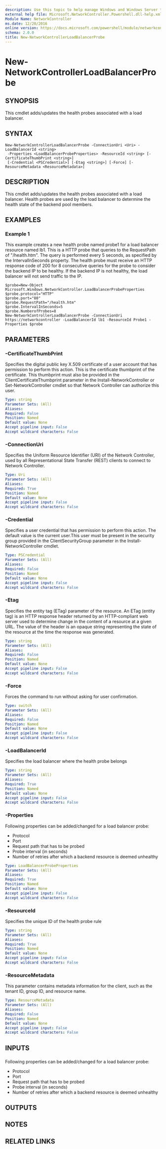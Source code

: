 ```yaml
---
description: Use this topic to help manage Windows and Windows Server technologies with Windows PowerShell.
external help file: Microsoft.NetworkController.Powershell.dll-help.xml
Module Name: NetworkController
ms.date: 12/20/2016
online version: https://docs.microsoft.com/powershell/module/networkcontroller/new-networkcontrollerloadbalancerprobe?view=windowsserver2022-ps&wt.mc_id=ps-gethelp
schema: 2.0.0
title: New-NetworkControllerLoadBalancerProbe
---
```


# New-NetworkControllerLoadBalancerProbe

## SYNOPSIS

This cmdlet adds/updates the health probes associated with a load balancer.

## SYNTAX

```
New-NetworkControllerLoadBalancerProbe -ConnectionUri <Uri> -LoadBalancerId <string>
 -Properties <LoadBalancerProbeProperties> -ResourceId <string> [-CertificateThumbPrint <string>]
 [-Credential <PSCredential>] [-Etag <string>] [-Force] [-ResourceMetadata <ResourceMetadata>]
```

## DESCRIPTION
This cmdlet adds/updates the health probes associated with a load balancer.
Health probes are used by the load balancer to determine the health state of the backend pool members.

## EXAMPLES

### Example 1

This example creates a new health probe named probe1 for a load balancer resource named lb1.
This is a HTTP probe that queries to the RequestPath of "/health.htm".
The query is performed every 5 seconds, as specified by the IntervalInSeconds property.
The health probe must receive an HTTP response code of 200 for 8 consecutive queries for the probe to consider the backend IP to be healthy.
If the backend IP is not healthy, the load balancer will not send traffic to the IP.


```
$probe=New-Object Microsoft.Windows.NetworkController.LoadBalancerProbeProperties
$probe.protocol="HTTP"
$probe.port="80"
$probe.RequestPath="/health.htm"
$probe.IntervalInSeconds=5
$probe.NumberofProbes=8
New-NetworkControllerLoadBalancerProbe -ConnectionUri https://networkcontroller -LoadBalancerId lb1 -ResourceId Probe1 -Properties $probe
```

## PARAMETERS

### -CertificateThumbPrint
Specifies the digital public key X.509 certificate of a user account that has permission to perform this action.
This is the certificate thumbprint of the certificate.
This thumbprint must also be provided in the ClientCertificateThumbprint parameter in the Install-NetworkController or Set-NetworkController cmdlet so that Network Controller can authorize this user.

```yaml
Type: string
Parameter Sets: (All)
Aliases: 
Required: False
Position: Named
Default value: None
Accept pipeline input: False
Accept wildcard characters: False
```

### -ConnectionUri
Specifies the Uniform Resource Identifier (URI) of the Network Controller, used by all Representational State Transfer (REST) clients to connect to Network Controller.

```yaml
Type: Uri
Parameter Sets: (All)
Aliases: 
Required: True
Position: Named
Default value: None
Accept pipeline input: False
Accept wildcard characters: False
```

### -Credential
Specifies a user credential that has permission to perform this action.
The default value is the current user.This user must be present in the security group provided in the ClientSecurityGroup parameter in the Install-NetworkController cmdlet.

```yaml
Type: PSCredential
Parameter Sets: (All)
Aliases: 
Required: False
Position: Named
Default value: None
Accept pipeline input: False
Accept wildcard characters: False
```

### -Etag
Specifies the entity tag (ETag) parameter of the resource.
An ETag (entity tag) is an HTTP response header returned by an HTTP-compliant web server used to determine change in the content of a resource at a given URL.
The value of the header is an opaque string representing the state of the resource at the time the response was generated.

```yaml
Type: string
Parameter Sets: (All)
Aliases: 
Required: False
Position: Named
Default value: None
Accept pipeline input: False
Accept wildcard characters: False
```

### -Force
Forces the command to run without asking for user confirmation.

```yaml
Type: switch
Parameter Sets: (All)
Aliases: 
Required: False
Position: Named
Default value: None
Accept pipeline input: False
Accept wildcard characters: False
```

### -LoadBalancerId
Specifies the load balancer where the health probe belongs

```yaml
Type: string
Parameter Sets: (All)
Aliases: 
Required: True
Position: Named
Default value: None
Accept pipeline input: False
Accept wildcard characters: False
```

### -Properties
Following properties can be added/changed for a load balancer probe:
- Protocol
- Port
- Request path that has to be probed
- Probe interval (in seconds)
- Number of retries after which a backend resource is deemed unhealthy

```yaml
Type: LoadBalancerProbeProperties
Parameter Sets: (All)
Aliases: 
Required: True
Position: Named
Default value: None
Accept pipeline input: False
Accept wildcard characters: False
```

### -ResourceId
Specifies the unique ID of the health probe rule

```yaml
Type: string
Parameter Sets: (All)
Aliases: 
Required: True
Position: Named
Default value: None
Accept pipeline input: False
Accept wildcard characters: False
```

### -ResourceMetadata
This parameter contains metadata information for the client, such as the tenant ID, group ID, and resource name.

```yaml
Type: ResourceMetadata
Parameter Sets: (All)
Aliases: 
Required: False
Position: Named
Default value: None
Accept pipeline input: False
Accept wildcard characters: False
```

## INPUTS

### 
Following properties can be added/changed for a load balancer probe:
- Protocol
- Port
- Request path that has to be probed
- Probe interval (in seconds)
- Number of retries after which a backend resource is deemed unhealthy

## OUTPUTS

## NOTES

## RELATED LINKS

